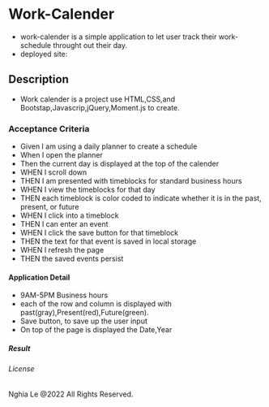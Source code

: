 # Work-Calender
- work-calender is a simple application to let user track their work-schedule throught out their day.
- deployed site:
## Description
- Work calender is a project use HTML,CSS,and Bootstap,Javascrip,jQuery,Moment.js to create.
### Acceptance Criteria
- Given I am using a daily planner to create a schedule 
- When I open the planner 
- Then the current day is displayed at the top of the calender
- WHEN I scroll down
- THEN I am presented with timeblocks for standard business hours
- WHEN I view the timeblocks for that day
- THEN each timeblock is color coded to indicate whether it is in the past, present, or future
- WHEN I click into a timeblock
- THEN I can enter an event
- WHEN I click the save button for that timeblock
- THEN the text for that event is saved in local storage
- WHEN I refresh the page
- THEN the saved events persist
#### Application Detail
- 9AM-5PM Business hours
- each of the row and column is displayed with past(gray),Present(red),Future(green).
- Save button, to save up the user input
- On top of the page is displayed the Date,Year
##### Result

###### License
Nghia Le @2022 All Rights Reserved.